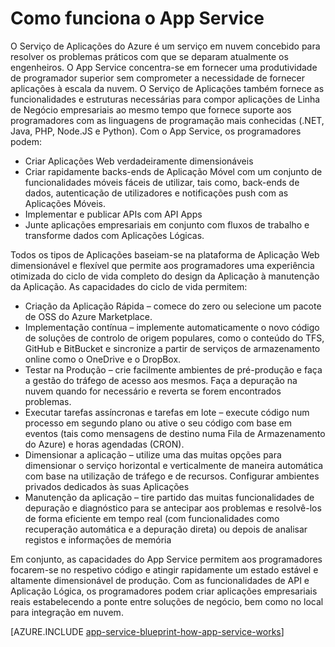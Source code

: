 <properties 
    pageTitle="Como funciona o App Service do Azure" 
    description="Saiba como funciona o App Service" 
    keywords="serviço de aplicações, serviço de aplicações do azure, dimensionar, dimensionável, plano do serviço de aplicações, custo do serviço de aplicações"
    services="app-service" 
    documentationCenter="" 
    authors="yochay" 
    manager="wpickett" 
    editor=""/>

<tags 
    ms.service="app-service" 
    ms.workload="na" 
    ms.tgt_pltfrm="na" 
    ms.devlang="na" 
    ms.topic="hero-article" 
    ms.date="02/10/2016" 
    ms.author="yochay"/>


# Como funciona o App Service

O Serviço de Aplicações do Azure é um serviço em nuvem concebido para resolver os problemas práticos com que se deparam atualmente os engenheiros. O App Service concentra-se em fornecer uma produtividade de programador superior sem comprometer a necessidade de fornecer aplicações à escala da nuvem. O Serviço de Aplicações também fornece as funcionalidades e estruturas necessárias para compor aplicações de Linha de Negócio empresariais ao mesmo tempo que fornece suporte aos programadores com as linguagens de programação mais conhecidas (.NET, Java, PHP, Node.JS e Python).
Com o App Service, os programadores podem:

* Criar Aplicações Web verdadeiramente dimensionáveis
* Criar rapidamente backs-ends de Aplicação Móvel com um conjunto de funcionalidades móveis fáceis de utilizar, tais como, back-ends de dados, autenticação de utilizadores e notificações push com as Aplicações Móveis. 
* Implementar e publicar APIs com API Apps
* Junte aplicações empresariais em conjunto com fluxos de trabalho e transforme dados com Aplicações Lógicas.

Todos os tipos de Aplicações baseiam-se na plataforma de Aplicação Web dimensionável e flexível que permite aos programadores uma experiência otimizada do ciclo de vida completo do design da Aplicação à manutenção da Aplicação. As capacidades do ciclo de vida permitem:

* Criação da Aplicação Rápida – comece do zero ou selecione um pacote de OSS do Azure Marketplace. 
* Implementação contínua – implemente automaticamente o novo código de soluções de controlo de origem populares, como o conteúdo do TFS, GitHub e BitBucket e sincronize a partir de serviços de armazenamento online como o OneDrive e o DropBox.
* Testar na Produção – crie facilmente ambientes de pré-produção e faça a gestão do tráfego de acesso aos mesmos. Faça a depuração na nuvem quando for necessário e reverta se forem encontrados problemas.
* Executar tarefas assíncronas e tarefas em lote – execute código num processo em segundo plano ou ative o seu código com base em eventos (tais como mensagens de destino numa Fila de Armazenamento do Azure) e horas agendadas (CRON).
* Dimensionar a aplicação – utilize uma das muitas opções para dimensionar o serviço horizontal e verticalmente de maneira automática com base na utilização de tráfego e de recursos. Configurar ambientes privados dedicados às suas Aplicações   
* Manutenção da aplicação – tire partido das muitas funcionalidades de depuração e diagnóstico para se antecipar aos problemas e resolvê-los de forma eficiente em tempo real (com funcionalidades como recuperação automática e a depuração direta) ou depois de analisar registos e informações de memória
 
Em conjunto, as capacidades do App Service permitem aos programadores focarem-se no respetivo código e atingir rapidamente um estado estável e altamente dimensionável de produção. Com as funcionalidades de API e Aplicação Lógica, os programadores podem criar aplicações empresariais reais estabelecendo a ponte entre soluções de negócio, bem como no local para integração em nuvem.  

[AZURE.INCLUDE [app-service-blueprint-how-app-service-works](../../includes/app-service-blueprint-how-app-service-works.md)]



<!--HONumber=Sep16_HO3-->


